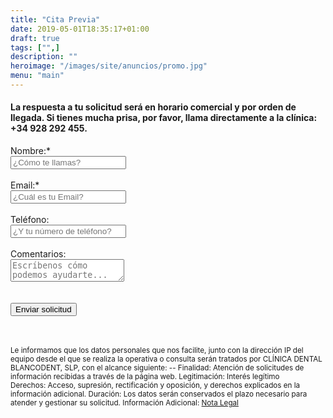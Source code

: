 ```yaml
---
title: "Cita Previa"
date: 2019-05-01T18:35:17+01:00
draft: true
tags: ["",]
description: ""
heroimage: "/images/site/anuncios/promo.jpg"
menu: "main"
---
```


#### La respuesta a tu solicitud será en horario comercial y por orden de llegada. Si tienes mucha prisa, por favor, llama directamente a la clínica: +34&nbsp;928&nbsp;292&nbsp;455.

<form name="Blancodent-Form-Home-Page" method="POST" action="/submit-ok.html" netlify >
	<div>
	    <label> Nombre:* </label><br>
	    <input class="text-input" name="Nombre" id="name" type="text" required="true" label="Nombre" placeholder="¿Cómo te llamas?" >
	</div><br>
	<div>
	    <label> Email:* </label><br>
	    <input class="text-input" name="Email" id="email" type="email" required="true" label="Email" placeholder="¿Cuál es tu Email?" >
	</div><br>
	<div>
	    <label> Teléfono: </label><br>
	    <input class="text-input" name="Telefono" id="telephone" type="text" label="Telefono" placeholder="¿Y tu número de teléfono?">
	</div><br>
	<div>
	    <label> Comentarios: </label><br>
	    <textarea class="form-input" name="Comentarios" id="message" type="textarea" label="Mensaje" placeholder="Escríbenos cómo podemos ayudarte..." ></textarea>				
	</div><br>
	<div class="recaptcha" data-netlify-recaptcha></div><br>
	<button class="myButton" type="submit" id="submit" value="Enviar solicitud">Enviar solicitud</button>
</form>
<br><br>
<small> 
Le informamos que los datos personales que nos facilite, junto con la dirección IP del equipo desde el que se realiza la operativa o consulta serán tratados por CLÍNICA DENTAL BLANCODENT, SLP, con el alcance siguiente: -- Finalidad: Atención de solicitudes de información recibidas a través de la página web. Legitimación: Interés legítimo Derechos: Acceso, supresión, rectificación y oposición, y derechos explicados en la información adicional. Duración: Los datos serán conservados el plazo necesario para atender y gestionar su solicitud. Información Adicional:
<a href="nota_legal.html">Nota Legal</a><br>
</small>